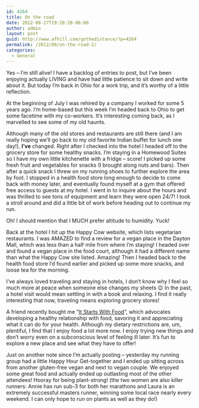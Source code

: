 ```yaml
---
id: 4264
title: On the road
date: 2012-08-27T19:20:28-06:00
author: admin
layout: post
guid: http://www.afhill.com/gothedistance/?p=4264
permalink: /2012/08/on-the-road-2/
categories:
  - General
---
```

Yes &#8211; I&#8217;m still alive! I have a backlog of entries to post, but I&#8217;ve been enjoying actually LIVING and have had little patience to sit down and write about it. But today I&#8217;m back in Ohio for a work trip, and it&#8217;s worthy of a little reflection. 

At the beginning of July I was rehired by a company I worked for some 5 years ago. I&#8217;m home-based but this week I&#8217;m headed back to Ohio to get some facetime with my co-workers. It&#8217;s interesting coming back, as I marvelled to see some of my old haunts. 

Although many of the old stores and restaurants are still there (and I am really hoping we&#8217;ll go back to my old favorite Indian buffet for lunch one day!), **I&#8217;ve** changed. Right after I checked into the hotel I headed off to the grocery store for some healthy snacks. I&#8217;m staying in a Homewood Suites so I have my own little kitchenette with a fridge &#8211; score! I picked up some fresh fruit and vegetables for snacks (I brought along nuts and bars). Then after a quick snack I threw on my running shoes to further explore the area by foot. I stopped in a health food store long enough to decide to come back with money later, and eventually found myself at a gym that offered free access to guests at my hotel. I went in to inquire about the hours and was thrilled to see tons of equipment and learn they were open 24/7! I took a stroll around and did a little bit of work before heading out to continue my run. 

Oh! I should mention that I MUCH prefer altitude to humidity. Yuck! 

Back at the hotel I hit up the Happy Cow website, which lists vegetarian restaurants. I was AMAZED to find a review for a vegan place in the Dayton Mall, which was less than a half mile from where I&#8217;m staying! I headed over and found a vegan place in the food court, although it had a different name than what the Happy Cow site listed. Amazing! Then I headed back to the health food store I&#8217;d found earlier and picked up some more snacks, and loose tea for the morning. 

I&#8217;ve always loved traveling and staying in hotels, I don&#8217;t know why I feel so much more at peace when someone else changes my sheets 😉 In the past, a hotel visit would mean settling in with a book and relaxing. I find it really interesting that now, traveling means exploring grocery stores! 

A friend recently bought me &#8220;[It Starts With Food](http://www.amazon.com/It-Starts-Food-Discover-Unexpected/dp/1936608898)&#8220;, which advocates developing a healthy relationship with food, savoring it and appreciating what it can do for your health. Although my dietary restrictions are, um, plentiful, I find that I enjoy food a lot more now. I enjoy trying new things and don&#8217;t worry even on a subconscious level of feeling ill later. It&#8217;s fun to explore a new place and see what they have to offer!

Just on another note since I&#8217;m actually posting &#8211; yesterday my running group had a little Happy Hour Get-together and I ended up sitting across from another gluten-free vegan and next to vegan couple. We enjoyed some great food and actually ended up outlasting most of the other attendees! Hooray for being plant-strong! (the two women are also killer runners: Annie has run sub-3 for both her marathons and Laura is an extremely successful masters runner, winning some local race nearly every weekend. I can only hope to run on plants as well as they do!)